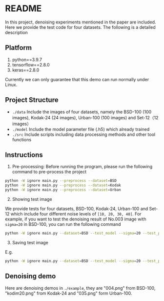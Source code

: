 # README

In this project, denoising experiments mentioned in the paper are included. Here we provide the test code for four datasets. The following is a detailed description

## Platform

1. python==3.9.7
2. tensorflow==2.8.0
3. keras==2.8.0

Currently we can only guarantee that this demo can run normally under Linux.

## Project Structure

- `./data` Include the images of four datasets, namely the BSD-100 (100 images), Kodak-24 (24 images), Urban-100 (100 images) and Set-12（12 images）
- `./model` Include the model parameter file (.h5) which already trained
- `./src` Include scripts including data processing methods and other tool functions

## Instructions

1. Pre-processing: Before running the program, please run the following command to pre-process the project

  ```bash
  python -W ignore main.py --preprocess --dataset=BSD
  python -W ignore main.py --preprocess --dataset=Kodak 
  python -W ignore main.py --preprocess --dataset=Urban 
  ```

2. Showing test image

  We provide tests for four datasets, BSD-100, Kodak-24, Urban-100 and Set-12 which include four different noise levels of `[10, 20, 30, 40]`. For example, if you want to test the denoising result of No.003 image with `sigma=20` in BSD-100, you can run the following command

  ```bash
  python -W ignore main.py --dataset=BSD --test_model --sigma=20 --test_pic_num=003 --pic_show
  ```

3. Saving test image

  E.g.

  ```bash
  python -W ignore main.py --dataset=BSD --test_model --sigma=20 --test_pic_num=2 --pic_save
  ```

## Denoising demo

Here are denoising demos in `./example`, they are "004.png" from BSD-100, "kodim20.png" from Kodak-24 and "035.png" form Urban-100. 
